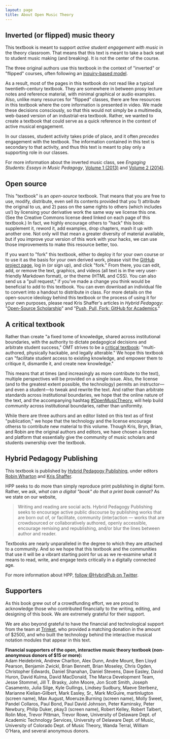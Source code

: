 ```yaml
---
layout: page
title: About Open Music Theory 
---
```


## Inverted (or flipped) music theory

This textbook is meant to support *active student engagement with music* in the theory classroom. That means that this text is meant to take a back seat to student music making (and breaking). It is not the center of the course.

The three original authors use this textbook in the context of  "inverted" or "flipped" courses, often following an [inquiry-based model](http://www.flipcamp.org/engagingstudents/shafferpt3.html). 

As a result, most of the pages in this textbook do not read like a typical twentieth-century textbook. They are somewhere in between prosy lecture notes and reference material, with minimal graphical or audio examples. Also, unlike many resources for "flipped" classes, there are few resources in this textbook where the core information is presented in video. We made these decisions consciously, so that this would not simply be a multimedia, web-based version of an industrial-era textbook. Rather, we wanted to create a textbook that could serve as a quick reference in the context of active musical engagement.

In our classes, student activity takes pride of place, and it often *precedes* engagement with the textbook. The information contained in this text is secondary to that activity, and thus this text is meant to play only a supporting role in our classes.

For more information about the inverted music class, see *Engaging Students: Essays in Music Pedagogy*, [Volume 1 (2013)](http://www.flipcamp.org/engagingstudents/index.html) and [Volume 2 (2014)](http://www.flipcamp.org/engagingstudents2/index.html).

## Open source 

This "textbook" is an *open-source* textbook. That means that you are free to use, modify, distribute, even sell its contents provided that you 1) attribute the original to us, and 2) pass on the same rights to others (which includes us!) by licensing your derivative work the same way we license this one. (See the Creative Commons license deed linked on each page of this textbook.) In fact, we highly encourage others to "hack" this book: supplement it, reword it, add examples, drop chapters, mash it up with another one. Not only will that mean a greater diversity of material available, but if you improve your version of this work with your hacks, we can use those improvements to make this resource better, too.

If you want to "fork" this textbook, either to deploy it for your own course or to use it as the basis for your own derived work, please visit the [GitHub project page](https://github.com/openmusictheory/openmusictheory.github.io), log in (or sign up), and click "fork." From there, you can edit, add, or remove the text, graphics, and videos (all text is in the very user-friendly Markdown format), or the theme (HTML and CSS). You can also send us a "pull request," if you've made a change you think would be beneficial to add to this textbook. You can even download an individual file to convert into a handout to distribute in class. For more details on the open-source ideology behind this textbook or the process of using it for your own purposes, please read Kris Shaffer's articles in *Hybrid Pedagogy*: "[Open-Source Scholarship](http://www.hybridpedagogy.com/Journal/files/Open_Source_Scholarship.html)" and "[Push, Pull, Fork: GitHub for Academics](http://www.hybridpedagogy.com/Journal/files/GitHub_for_Academics.html)."

## A critical textbook

Rather than create "a fixed tome of knowledge, shared across institutional boundaries, with the authority to dictate pedagogical decisions and arbitrate student success," OMT strives to be a [critical textbook](http://www.hybridpedagogy.com/journal/critical-textbook/): "multi-authored, physically hackable, and legally alterable." We hope this textbook can "facilitate student access to existing knowledge, and empower them to critique it, dismantle it, and create new knowledge."

This means that at times (and increasingly as more contribute to the text), multiple perspectives will be provided on a single issue. Also, the license (and to the greatest extent possible, the technology) permits an instructor—and even a student—to tweak and rewrite the text. And rather than arbitrate standards across institutional boundaries, we hope that the online nature of the text, and the accompanying hashtag [#OpenMusicTheory](https://twitter.com/search?f=realtime&q=%23OpenMusicTheory), will help build *community* across institutional boundaries, rather than uniformity.

While there are three authors and an editor listed on this text as of first "publication," we hope that the technology and the license encourage otherss to contribute new material to this volume. Though Kris, Bryn, Brian, and Robin are the original authors and editors, we have chosen a license and platform that essentially give the community of music scholars and students ownership over the textbook.

## Hybrid Pedagogy Publishing

This textbook is published by [Hybrid Pedagogy Publishing](http://www.hybridpedagogy.org/#publishing), under editors [Robin Wharton](http://www.robinwharton.com) and [Kris Shaffer](http://kris.shaffermusic.com). 

HPP seeks to do more than simply reproduce print publishing in digital form. Rather, we ask, *what can a digital "book" do that a print book cannot?* As we state on our website, 

> Writing and reading are social acts. Hybrid Pedagogy Publishing seeks to encourage active public discourse by publishing works that are born out of, or facilitate, community (inter)action — works that are crowdsourced or collaboratively authored, openly accessible, encourage remixing and republishing, and/or blur the lines between author and reader.

Textbooks are nearly unparalleled in the degree to which they are attached to a community. And so we hope that this textbook and the communities that use it will be a vibrant starting point for us as we re-examine what it means to read, write, and engage texts critically in a digitally connected age.

For more information about HPP, [follow @HybridPub on Twitter](http://twitter.com/HybridPub).

## Supporters

As this book grew out of a crowdfunding effort, we are proud to acknowledge those who contributed financially to the writing, editing, and designing of this book. We are extremely grateful for their support. 

We are also beyond grateful to have the financial and technological support from the team at [Trinket](http://www.trinket.io), who provided a matching donation in the amount of $2500, and who built the technology behind the interactive musical notation modules that appear in this text.

**Financial supporters of the open, interactive music theory textbook (non-anonymous donors of $15 or more):**  
Adam Heidebrink, Andrew Charlton, Alex Dunn, Andre Mount, Ben Lloyd Pearson, Benjamin Zwickl, Brian Bennett, Brian Moseley, Chris Ogden, Christopher Edwards, Daniel Shanahan, Daniel Stevens, Dave Easley, David Huron, David Kulma, David MacDonald, The Marca Development Team, Jesse Stommel, Jill T. Brasky, John Moore, Jon Scott Smith, Joseph Casamento, Julia Silge, Kyle Gullings, Lindsey Sudbury, Maeve Sterbenz, Marianne Kielian-Gilbert, Mark Easley, Sr., Mark McGuire, martinlugton (screen name), Max August, Moeruze.Burning (screen name), Molly Sweet, Pandel Collaros, Paul Bond, Paul David Johnson, Peter Kaminsky, Peter Newbury, Philip Duker, pkay3 (screen name), Robert Kelley, Robert Talbert, Rolin Moe, Trevor Pittman, Trevor Rowe, University of Delaware Dept. of Academic Technology Services, University of Delaware Dept. of Music, University of Colorado Dept. of Music Theory, Wanda Terral, William O’Hara, and several anonymous donors.